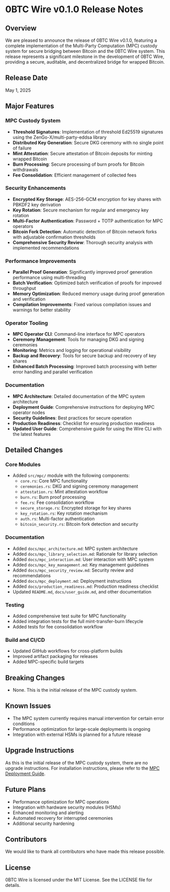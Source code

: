 # 0BTC Wire v0.1.0 Release Notes

## Overview

We are pleased to announce the release of 0BTC Wire v0.1.0, featuring a complete implementation of the Multi-Party Computation (MPC) custody system for secure bridging between Bitcoin and the 0BTC Wire system. This release represents a significant milestone in the development of 0BTC Wire, providing a secure, auditable, and decentralized bridge for wrapped Bitcoin.

## Release Date

May 1, 2025

## Major Features

### MPC Custody System

- **Threshold Signatures**: Implementation of threshold Ed25519 signatures using the ZenGo-X/multi-party-eddsa library
- **Distributed Key Generation**: Secure DKG ceremony with no single point of failure
- **Mint Attestation**: Secure attestation of Bitcoin deposits for minting wrapped Bitcoin
- **Burn Processing**: Secure processing of burn proofs for Bitcoin withdrawals
- **Fee Consolidation**: Efficient management of collected fees

### Security Enhancements

- **Encrypted Key Storage**: AES-256-GCM encryption for key shares with PBKDF2 key derivation
- **Key Rotation**: Secure mechanism for regular and emergency key rotation
- **Multi-Factor Authentication**: Password + TOTP authentication for MPC operators
- **Bitcoin Fork Detection**: Automatic detection of Bitcoin network forks with adjustable confirmation thresholds
- **Comprehensive Security Review**: Thorough security analysis with implemented recommendations

### Performance Improvements

- **Parallel Proof Generation**: Significantly improved proof generation performance using multi-threading
- **Batch Verification**: Optimized batch verification of proofs for improved throughput
- **Memory Optimization**: Reduced memory usage during proof generation and verification
- **Compilation Improvements**: Fixed various compilation issues and warnings for better stability

### Operator Tooling

- **MPC Operator CLI**: Command-line interface for MPC operators
- **Ceremony Management**: Tools for managing DKG and signing ceremonies
- **Monitoring**: Metrics and logging for operational visibility
- **Backup and Recovery**: Tools for secure backup and recovery of key shares
- **Enhanced Batch Processing**: Improved batch processing with better error handling and parallel verification

### Documentation

- **MPC Architecture**: Detailed documentation of the MPC system architecture
- **Deployment Guide**: Comprehensive instructions for deploying MPC operator nodes
- **Security Guidelines**: Best practices for secure operation
- **Production Readiness**: Checklist for ensuring production readiness
- **Updated User Guide**: Comprehensive guide for using the Wire CLI with the latest features

## Detailed Changes

### Core Modules

- Added `src/mpc/` module with the following components:
  - `core.rs`: Core MPC functionality
  - `ceremonies.rs`: DKG and signing ceremony management
  - `attestation.rs`: Mint attestation workflow
  - `burn.rs`: Burn proof processing
  - `fee.rs`: Fee consolidation workflow
  - `secure_storage.rs`: Encrypted storage for key shares
  - `key_rotation.rs`: Key rotation mechanism
  - `auth.rs`: Multi-factor authentication
  - `bitcoin_security.rs`: Bitcoin fork detection and security

### Documentation

- Added `docs/mpc_architecture.md`: MPC system architecture
- Added `docs/mpc_library_selection.md`: Rationale for library selection
- Added `docs/mpc_interaction.md`: User interaction with MPC system
- Added `docs/mpc_key_management.md`: Key management guidelines
- Added `docs/mpc_security_review.md`: Security review and recommendations
- Added `docs/mpc_deployment.md`: Deployment instructions
- Added `docs/production_readiness.md`: Production readiness checklist
- Updated `README.md`, `docs/user_guide.md`, and other documentation

### Testing

- Added comprehensive test suite for MPC functionality
- Added integration tests for the full mint-transfer-burn lifecycle
- Added tests for fee consolidation workflow

### Build and CI/CD

- Updated GitHub workflows for cross-platform builds
- Improved artifact packaging for releases
- Added MPC-specific build targets

## Breaking Changes

- None. This is the initial release of the MPC custody system.

## Known Issues

- The MPC system currently requires manual intervention for certain error conditions
- Performance optimization for large-scale deployments is ongoing
- Integration with external HSMs is planned for a future release

## Upgrade Instructions

As this is the initial release of the MPC custody system, there are no upgrade instructions. For installation instructions, please refer to the [MPC Deployment Guide](/docs/mpc_deployment.md).

## Future Plans

- Performance optimization for MPC operations
- Integration with hardware security modules (HSMs)
- Enhanced monitoring and alerting
- Automated recovery for interrupted ceremonies
- Additional security hardening

## Contributors

We would like to thank all contributors who have made this release possible.

## License

0BTC Wire is licensed under the MIT License. See the LICENSE file for details.

